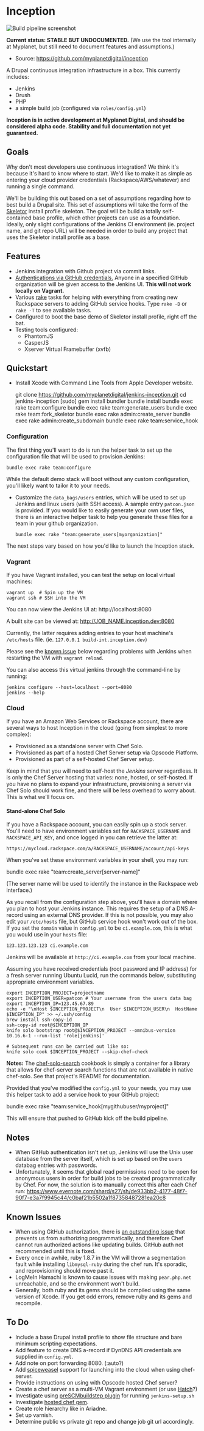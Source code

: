 Inception
=========

![Build pipeline
screenshot](https://www.evernote.com/shard/s27/sh/80368a8d-62c5-4739-b33e-3e986f145bd3/8d7d0f7730534611b0c5bfa1bbcb3af4/res/054729d9-d034-4a29-aae8-89017d74cf94/skitch.png)

**Current status: STABLE BUT UNDOCUMENTED.** (We use the tool internally
at Myplanet, but still need to document features and assumptions.)

  - Source: https://github.com/myplanetdigital/inception

A Drupal continuous integration infrastructure in a box. This currently
includes:

  - Jenkins
  - Drush
  - PHP
  - a simple build job (configured via `roles/config.yml`)

**Inception is in active development at Myplanet Digital, and should be
considered alpha code. Stability and full documentation not yet
guaranteed.**

Goals
-----

Why don't most developers use continuous integration? We think it's
because it's hard to know where to start. We'd like to make it as simple
as entering your cloud provider credentials (Rackspace/AWS/whatever) and
running a single command.

We'll be building this out based on a set of assumptions regarding how
to best build a Drupal site. This set of assumptions will take the form
of the [Skeletor][skeletor] install profile skeleton. The goal will be
build a totally self-contained base profile, which other projects can
use as a foundation. Ideally, only slight configurations of the Jenkins
CI environment (ie. project name, and git repo URL) will be needed in
order to build any project that uses the Skeletor install profile as
a base.

Features
--------

  - Jenkins integration with Github project via commit links.
  - [Authentications via GitHub credentials.][plugin-github-oauth]
    Anyone in a specified GitHub organization will be given access to
    the Jenkins UI. **This will not work locally on Vagrant.**
  - Various [rake][about-rake] tasks for helping with everything from
    creating new Rackspace servers to adding GitHub service hooks. Type
    `rake -D` or `rake -T` to see available tasks.
  - Configured to boot the base demo of Skeletor install profile,
    right off the bat.
  - Testing tools configured:
    - PhantomJS
    - CasperJS
    - Xserver Virtual Framebuffer (xvfb)

Quickstart
----------

- Install Xcode with Command Line Tools from Apple Developer website.

    git clone https://github.com/myplanetdigital/jenkins-inception.git
    cd jenkins-inception
    [sudo] gem install bundler
    bundle install
    bundle exec rake team:configure
    bundle exec rake team:generate_users
    bundle exec rake team:fork_skeletor
    bundle exec rake admin:create_server
    bundle exec rake admin:create_subdomain
    bundle exec rake team:service_hook

### Configuration

The first thing you'll want to do is run the helper task to set up the
configuration file that will be used to provision Jenkins:

    bundle exec rake team:configure

While the default demo stack will boot without any custom configuration, you'll
likely want to tailor it to your needs.

  - Customize the `data_bags/users` entries, which will be used to set
    up Jenkins and linux users (with SSH access). A sample entry
    `patcon.json` is provided. If you would like to easily generate your
    own user files, there is an interactive helper task to help you generate
    these files for a team in your github organization.

        bundle exec rake "team:generate_users[myorganization]"

The next steps vary based on how you'd like to launch the Inception
stack.

### Vagrant

If you have Vagrant installed, you can test the setup on local virtual
machines:

    vagrant up  # Spin up the VM
    vagrant ssh # SSH into the VM

You can now view the Jenkins UI at: http://localhost:8080

A built site can be viewed at: http://JOB_NAME.inception.dev:8080

Currently, the latter requires adding entries to your host machine's
`/etc/hosts` file. (ie. `127.0.0.1 build-int.inception.dev`)

Please see the [known issue](#known-issues) below regarding problems
with Jenkins when restarting the VM with `vagrant reload`.

You can also access this virtual jenkins through the command-line by
running:

    jenkins configure --host=localhost --port=8080
    jenkins --help

### Cloud

If you have an Amazon Web Services or Rackspace account, there are
several ways to host Inception in the cloud (going from simplest to more
complex):

  - Provisioned as a standalone server with Chef Solo.
  - Provisioned as part of a hosted Chef Server setup via Opscode
    Platform.
  - Provisioned as part of a self-hosted Chef Server setup.

Keep in mind that you will need to self-host the *Jenkins* server
regardless. It is only the Chef Server hosting that varies: none,
hosted, or self-hosted. If you have no plans to expand your
infrastructure, provisioning a server via Chef Solo should work fine,
and there will be less overhead to worry about. This is what we'll focus
on.

#### Stand-alone Chef Solo

If you have a Rackspace account, you can easily spin up a stock server.
You'll need to have environment variables set for `RACKSPACE_USERNAME` and
`RACKSPACE_API_KEY`, and once logged in you can retrieve the latter at:

    https://mycloud.rackspace.com/a/RACKSPACE_USERNAME/account/api-keys

When you've set these environment variables in your shell, you may run:

   bundle exec rake "team:create_server[server-name]"

(The server name will be used to identify the instance in the Rackspace
web interface.)

As you recall from the configuration step above, you'll have a domain
where you plan to host your Jenkins instance. This requires the setup of
a DNS A-record using an external DNS provider. If this is not possible,
you may also edit your `/etc/hosts` file, but GitHub service hook won't
work out of the box. If you set the `domain` value in `config.yml` to be
`ci.example.com`, this is what you would use in your `hosts` file:

    123.123.123.123 ci.example.com

Jenkins will be available at `http://ci.example.com` from your local
machine.

Assuming you have received credentials (root password and IP address)
for a fresh server running Ubuntu Lucid, run the commands below, substituting
appropriate environment variables.

    export INCEPTION_PROJECT=projectname
    export INCEPTION_USER=patcon # Your username from the users data bag
    export INCEPTION_IP=123.45.67.89
    echo -e "\nHost $INCEPTION_PROJECT\n  User $INCEPTION_USER\n  HostName $INCEPTION_IP" >> ~/.ssh/config
    brew install ssh-copy-id
    ssh-copy-id root@$INCEPTION_IP
    knife solo bootstrap root@$INCEPTION_PROJECT --omnibus-version 10.16.6-1 --run-list 'role[jenkins]'

    # Subsequent runs can be carried out like so:
    knife solo cook $INCEPTION_PROJECT --skip-chef-check

**Notes:** The [chef-solo-search][chef-solo-search] cookbook is simply a
container for a library that allows for chef-server search functions
that are not available in native chef-solo. See that project's README
for documentation.

Provided that you've modified the `config.yml` to your needs, you may
use this helper task to add a service hook to your GitHub project:

   bundle exec rake "team:service_hook[mygithubuser/myproject]"

This will ensure that pushed to GitHub kick off the build pipeline.

Notes
-----

  - When GitHub authentication isn't set up, Jenkins will use the Unix
    user database from the server itself, which is set up based on the
    `users` databag entries with passwords.
  - Unfortunately, it seems that global read permissions need to be open
    for anonymous users in order for build jobs to be created
    programmatically by Chef. For now, the solution is to manually
    correct this after each Chef run:
    https://www.evernote.com/shard/s27/sh/de933bb2-4177-48f7-90f7-e3a7f9945c44/c0baf21b5502a1f87358487281ea20c8

Known Issues
------------

  - When using GitHub authorization, there is [an outstanding
    issue][github-auth-issue] that prevents us from authorizing
    programmatically, and therefore Chef cannot run authorized actions like
    updating builds. GitHub auth not recommended until this is fixed.
  - Every once in awhile, ruby 1.8.7 in the VM will throw a
    segmentation fault while installing `libmysql-ruby` during the chef
    run. It's sporadic, and reprovisioning should move past it.
  - LogMeIn Hamachi is known to cause issues with making `pear.php.net`
    unreachable, and so the environment won't build.
  - Generally, both ruby and its gems should be compiled using the same
    version of Xcode. If you get odd errors, remove ruby and its gems
    and recompile.

To Do
-----

  - Include a base Drupal install profile to show file structure and
    bare minimum scripting expectations.
  - Add feature to create DNS a-record if DynDNS API credentials are
    supplied in `config.yml`.
  - Add note on port forwarding 8080. (:auto?)
  - Add [spiceweasel][spiceweasel-project] support for launching into
    the cloud when using chef-server.
  - Provide instructions on using with Opscode hosted Chef server?
  - Create a chef server as a multi-VM Vagrant environment (or use
    [Hatch][hatch-project]?)
  - Investigate using [preSCMbuildstep plugin][plugin-preSCMbuildstep]
    for running `jenkins-setup.sh`
  - Investigate [hosted chef gem][hosted-chef-gem].
  - Create role hierarchy like in Ariadne.
  - Set up varnish.
  - Determine public vs private git repo and change job git url
    accordingly.

<!-- Links -->
   [hatch-project]:            http://xdissent.github.com/chef-hatch-repo/
   [spiceweasel-project]:      http://wiki.opscode.com/display/chef/Spiceweasel
   [chef-solo-search]:         https://github.com/edelight/chef-solo-search#readme
   [user-cookbook]:            https://github.com/fnichol/chef-user#readme
   [plugin-github-oauth]:      https://wiki.jenkins-ci.org/display/JENKINS/Github+OAuth+Plugin
   [plugin-preSCMbuildstep]:   https://wiki.jenkins-ci.org/display/JENKINS/pre-scm-buildstep
   [about-rake]:               http://en.wikipedia.org/wiki/Rake_(software)
   [skeletor]:                 https://github.com/myplanetdigital/drupal-skeletor/blob/master/SKELETOR-README.md
   [hosted-chef-gem]:          https://github.com/opscode/hosted-chef-gem#readme
   [github-auth-issue]:        https://github.com/mocleiri/github-oauth-plugin/issues/18
